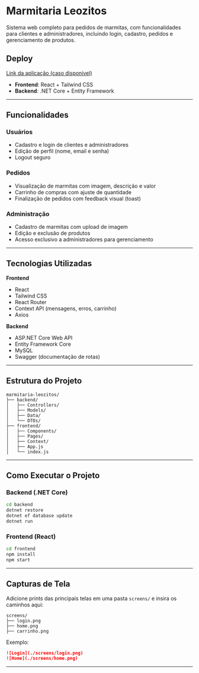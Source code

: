 # Marmitaria Leozitos

Sistema web completo para pedidos de marmitas, com funcionalidades para clientes e administradores, incluindo login, cadastro, pedidos e gerenciamento de produtos.

## Deploy

[Link da aplicação (caso disponível)](https://seusite.com)

- **Frontend**: React + Tailwind CSS  
- **Backend**: .NET Core + Entity Framework

---

## Funcionalidades

### Usuários
- Cadastro e login de clientes e administradores
- Edição de perfil (nome, email e senha)
- Logout seguro

### Pedidos
- Visualização de marmitas com imagem, descrição e valor
- Carrinho de compras com ajuste de quantidade
- Finalização de pedidos com feedback visual (toast)

### Administração
- Cadastro de marmitas com upload de imagem
- Edição e exclusão de produtos
- Acesso exclusivo a administradores para gerenciamento

---

## Tecnologias Utilizadas

**Frontend**
- React
- Tailwind CSS
- React Router
- Context API (mensagens, erros, carrinho)
- Axios

**Backend**
- ASP.NET Core Web API
- Entity Framework Core
- MySQL
- Swagger (documentação de rotas)

---

## Estrutura do Projeto

```
marmitaria-leozitos/
├── backend/
│   ├── Controllers/
│   ├── Models/
│   ├── Data/
│   └── DTOs/
├── frontend/
│   ├── Components/
│   ├── Pages/
│   ├── Context/
│   ├── App.js
│   └── index.js
```

---

## Como Executar o Projeto

### Backend (.NET Core)

```bash
cd backend
dotnet restore
dotnet ef database update
dotnet run
```

### Frontend (React)

```bash
cd frontend
npm install
npm start
```

---

## Capturas de Tela

Adicione prints das principais telas em uma pasta `screens/` e insira os caminhos aqui:

```
screens/
├── login.png
├── home.png
├── carrinho.png
```

Exemplo:

```markdown
![Login](./screens/login.png)
![Home](./screens/home.png)
```

---
